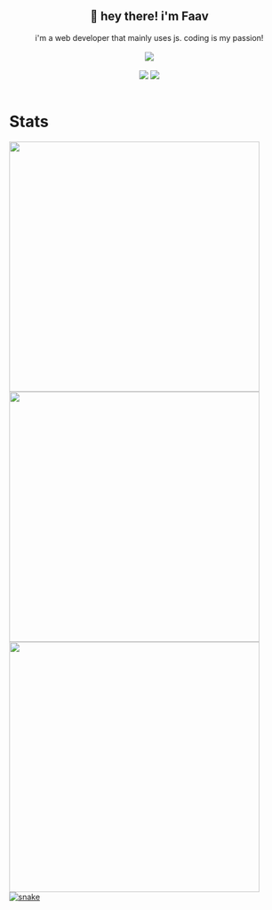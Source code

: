 <h2 align="center">👋 hey there! i'm Faav</h2>
<p align="center">i'm a web developer that mainly uses js. coding is my passion!<br><br>
<img src="https://user-images.githubusercontent.com/52789876/117721319-b8a1c480-b1ad-11eb-9117-d523028f4ea2.png" /><br><br>
  <img src="https://gpvc.arturio.dev/withdrew" />
  <img src="https://img.shields.io/github/followers/bribes.svg?style=social&label=Follow&maxAge=2592000" /><br><br>
</p>
  <h1>Stats</h1>
  <img width=450 src="https://github-readme-stats.vercel.app/api?username=bribes&show_icons=true&locale=en&theme=gotham" /><br>
  <img width=450 src="https://github-readme-streak-stats.herokuapp.com/?user=bribes&theme=gotham" /><br>
  <img width=450 src="https://github-readme-stats.vercel.app/api/top-langs?username=bribes&layout=compact&theme=gotham" />
  <a href="https://www.youtube.com/watch?v=dQw4w9WgXcQ" target="_blank"><img src="https://raw.githubusercontent.com/bribes/bribes/output/github-contribution-grid-snake2.svg" alt="snake"></a>
